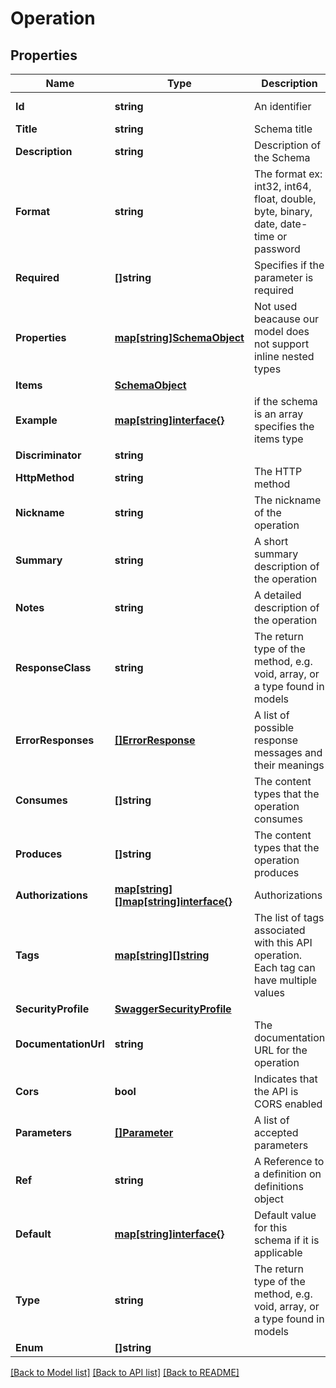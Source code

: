 # Operation

## Properties

Name | Type | Description | Notes
------------ | ------------- | ------------- | -------------
**Id** | **string** | An identifier | [optional] [readonly] 
**Title** | **string** | Schema title | [optional] 
**Description** | **string** | Description of the Schema | [optional] 
**Format** | **string** | The format ex: int32, int64, float, double, byte, binary, date, date-time or password | [optional] 
**Required** | **[]string** | Specifies if the parameter is required | [optional] 
**Properties** | [**map[string]SchemaObject**](SchemaObject.md) | Not used beacause our model does not support inline nested types | [optional] 
**Items** | [**SchemaObject**](SchemaObject.md) |  | [optional] 
**Example** | [**map[string]interface{}**](.md) | if the schema is an array specifies the items type | [optional] 
**Discriminator** | **string** |  | [optional] 
**HttpMethod** | **string** | The HTTP method | [optional] 
**Nickname** | **string** | The nickname of the operation | [optional] 
**Summary** | **string** | A short summary description of the operation | [optional] 
**Notes** | **string** | A detailed description of the operation | [optional] 
**ResponseClass** | **string** | The return type of the method, e.g. void, array, or a type found in models | [optional] 
**ErrorResponses** | [**[]ErrorResponse**](ErrorResponse.md) | A list of possible response messages and their meanings | [optional] 
**Consumes** | **[]string** | The content types that the operation consumes | [optional] 
**Produces** | **[]string** | The content types that the operation produces | [optional] 
**Authorizations** | [**map[string][]map[string]interface{}**](array.md) | Authorizations | [optional] 
**Tags** | [**map[string][]string**](array.md) | The list of tags associated with this API operation. Each tag can have multiple values | [optional] 
**SecurityProfile** | [**SwaggerSecurityProfile**](SwaggerSecurityProfile.md) |  | [optional] 
**DocumentationUrl** | **string** | The documentation URL for the operation | [optional] 
**Cors** | **bool** | Indicates that the API is CORS enabled | [optional] [default to false]
**Parameters** | [**[]Parameter**](Parameter.md) | A list of accepted parameters | [optional] 
**Ref** | **string** | A Reference to a definition on definitions object | [optional] 
**Default** | [**map[string]interface{}**](.md) | Default value for this schema if it is applicable | [optional] 
**Type** | **string** | The return type of the method, e.g. void, array, or a type found in models | [optional] 
**Enum** | **[]string** |  | [optional] 

[[Back to Model list]](../README.md#documentation-for-models) [[Back to API list]](../README.md#documentation-for-api-endpoints) [[Back to README]](../README.md)


